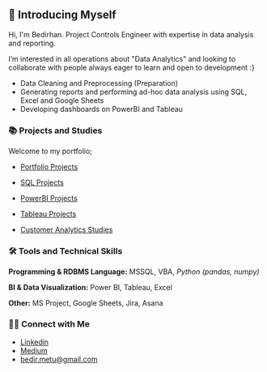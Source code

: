 
## 👋 Introducing Myself

Hi, I'm Bedirhan. Project Controls Engineer with expertise in data analysis and reporting. 

I’m interested in all operations about "Data Analytics" and looking to collaborate with people always eager to learn and open to development :}

- Data Cleaning and Preprocessing (Preparation)
- Generating reports and performing ad-hoc data analysis using SQL, Excel and Google Sheets
- Developing dashboards on PowerBI and Tableau

### 📚 Projects and Studies

Welcome to my portfolio;

- [Portfolio Projects](https://github.com/BedirK/Portfolio-Projects)

- [SQL Projects](https://github.com/BedirK/Data-Analytics-Bootcamp-SQL)

- [PowerBI Projects](https://github.com/BedirK/PowerBI-Projects)

- [Tableau Projects](https://github.com/BedirK/Tableau-Projects)

- [Customer Analytics Studies](https://github.com/BedirK/Customer-Analytics)
  
  
### 🛠️ Tools and Technical Skills

   **Programming & RDBMS Language:** MSSQL, VBA, *Python (pandas, numpy)*
   
   **BI & Data Visualization:** Power BI, Tableau, Excel
   
   **Other:** MS Project, Google Sheets, Jira, Asana

### 👋🏻 Connect with Me

- [Linkedin](https://www.linkedin.com/in/bedirhankelez/)
- [Medium](https://medium.com/@bedir_)
- bedir.metu@gmail.com
